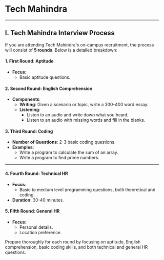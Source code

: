 # Tech Mahindra
---
## I. Tech Mahindra Interview Process
If you are attending Tech Mahindra's on-campus recruitment, the process will consist of **5 rounds**. Below is a detailed breakdown:



#### 1. First Round: Aptitude

- **Focus**: 
  - Basic aptitude questions.



#### 2. Second Round: English Comprehension

- **Components**:
  - **Writing**: Given a scenario or topic, write a 300-400 word essay.
  - **Listening**:
    - Listen to an audio and write down what you heard.
    - Listen to an audio with missing words and fill in the blanks.


#### 3. Third Round: Coding

- **Number of Questions**: 2-3 basic coding questions.
- **Examples**:
  - Write a program to calculate the sum of an array.
  - Write a program to find prime numbers.

---

#### 4. Fourth Round: Technical HR

- **Focus**:
  - Basic to medium level programming questions, both theoretical and coding.
- **Duration**: 30-40 minutes.



#### 5. Fifth Round: General HR

- **Focus**:
  - Personal details.
  - Location preference.



Prepare thoroughly for each round by focusing on aptitude, English comprehension, basic coding skills, and both technical and general HR questions.
